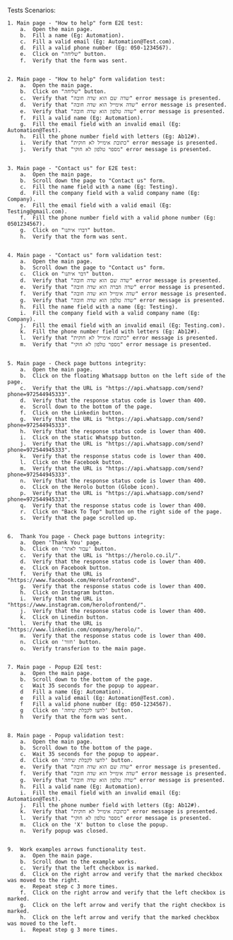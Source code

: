 Tests Scenarios:

    1. Main page - "How to help" form E2E test:
        a.  Open the main page.
        b.  Fill a name (Eg: Automation).
        c.  Fill a valid email (Eg: Automation@Test.com).
        d.  Fill a valid phone number (Eg: 050-1234567).
        e.  Click on "שליחה" button.
        f.  Verify that the form was sent.


    2. Main page - "How to help" form validation test:
        a.  Open the main page.
        b.  Click on "שליחה" button.
        c.  Verify that "שדה שם הוא שדה חובה" error message is presented.
        d.  Verify that "שדה אימייל הוא שדה חובה" error message is presented.
        e.  Verify that "שדה טלפון הוא שדה חובה" error message is presented.
        f.  Fill a valid name (Eg: Automation).
        g.  Fill the email field with an invalid email (Eg: Automation@Test).
        h.  Fill the phone number field with letters (Eg: Ab12#).
        i.  Verify that "כתובת אימייל לא חוקית" error message is presented.
        j.  Verify that "מספר טלפון לא חוקי" error message is presented. 
        

    3. Main page - "Contact us" for E2E test:
        a.  Open the main page.
        b.  Scroll down the page to "Contact us" form. 
        c.  Fill the name field with a name (Eg: Testing).
        d.  Fill the company field with a valid company name (Eg: Company).
        e.  Fill the email field with a valid email (Eg: Testing@gmail.com).
        f.  Fill the phone number field with a valid phone number (Eg: 0501234567).
        g.  Click on "דברו איתנו" button.
        h.  Verify that the form was sent.


    4. Main page - "Contact us" form validation test:
        a.  Open the main page.
        b.  Scroll down the page to "Contact us" form.
        c.  Click on "דבר איתנו" button.
        d.  Verify that "שדה שם הוא שדה חובה" error message is presented.
        e.  Verify that "שדה חברה הוא שדה חובה" error message is presented.
        f.  Verify that "שדה אימייל הוא שדה חובה" error message is presented.
        g.  Verify that "שדה טלפון הוא שדה חובה" error message is presented.
        h.  Fill the name field with a name (Eg: Testing).
        i.  Fill the company field with a valid company name (Eg: Company).
        j.  Fill the email field with an invalid email (Eg: Testing.com).
        k.  Fill the phone number field with letters (Eg: Ab12#).
        l.  Verify that "כתובת אימייל לא חוקית" error message is presented.
        m.  Verify that "מספר טלפון לא חוקי" error message is presented.
    

    5. Main page - Check page buttons integrity:
        a.  Open the main page.
        b.  Click on the floating Whatsapp button on the left side of the page.
        c.  Verify that the URL is "https://api.whatsapp.com/send?phone=972544945333".
        d.  Verify that the response status code is lower than 400.
        e.  Scroll down to the bottom of the page.  
        f.  Click on the Linkedin button.  
        g.  Verify that the URL is "https://api.whatsapp.com/send?phone=972544945333".
        h.  Verify that the response status code is lower than 400.
        i.  Click on the static Whatspp button.
        j.  Verify that the URL is "https://api.whatsapp.com/send?phone=972544945333".
        k.  Verify that the response status code is lower than 400.
        l.  Click on the Facebook button.
        m.  Verify that the URL is "https://api.whatsapp.com/send?phone=972544945333".
        n.  Verify that the response status code is lower than 400.
        o.  Click on the Herolo button (Globe icon).
        p.  Verify that the URL is "https://api.whatsapp.com/send?phone=972544945333".
        q.  Verify that the response status code is lower than 400.
        r.  Click on "Back To Top" button on the right side of the page.  
        s.  Verify that the page scrolled up.


    6.  Thank You page - Check page buttons integrity:
        a.  Open 'Thank You' page.
        b.  Click on 'עבור לאתר' button.
        c.  Verify that the URL is "https://herolo.co.il/".
        d.  Verify that the response status code is lower than 400.
        e.  Click on Facebook button.
        f.  Verify that the URL is "https://www.facebook.com/Herolofrontend".
        g.  Verify that the response status code is lower than 400.
        h.  Click on Instagram button.
        i.  Verify that the URL is "https://www.instagram.com/herolofrontend/".
        j.  Verify that the response status code is lower than 400.
        k.  Click on Linedin button.
        l.  Verify that the URL is "https://www.linkedin.com/company/herolo/".
        m.  Verify that the response status code is lower than 400.
        n.  Click on 'חזור' button.
        o.  Verify transferion to the main page.

        
    7. Main page - Popup E2E test:
        a.  Open the main page.
        b.  Scroll down to the bottom of the page.
        c   Wait 35 seconds for the popup to appear.
        d   Fill a name (Eg: Automation).
        e   Fill a valid email (Eg: Automation@Test.com).
        f   Fill a valid phone number (Eg: 050-1234567).
        g   Click on 'לחצו לקבלת שיחה' button.
        h   Verify that the form was sent.

    
    8. Main page - Popup validation test:
        a.  Open the main page.
        b.  Scroll down to the bottom of the page.
        c.  Wait 35 seconds for the popup to appear.
        d.  Click on 'לחצו לקבלת שיחה' button.
        e.  Verify that "שדה שם הוא שדה חובה" error message is presented.
        f.  Verify that "שדה אימייל הוא שדה חובה" error message is presented.
        g.  Verify that "שדה טלפון הוא שדה חובה" error message is presented.
        h.  Fill a valid name (Eg: Automation).
        i.  Fill the email field with an invalid email (Eg: Automation@Test).
        j.  Fill the phone number field with letters (Eg: Ab12#).
        k.  Verify that "כתובת אימייל לא חוקית" error message is presented.
        l.  Verify that "מספר טלפון לא חוקי" error message is presented.
        m.  Click on the 'X' button to close the popup.
        n.  Verify popup was closed.


    9.  Work examples arrows functionality test.
        a.  Open the main page.
        b.  Scroll down to the example works.
        c.  Verify that the left checkbox is marked.
        d.  Click on the right arrow and verify that the marked checkbox was moved to the right.  
        e.  Repeat step c 3 more times.
        f.  Click on the right arrow and verify that the left checkbox is marked.
        g.  Click on the left arrow and verify that the right checkbox is marked.
        h.  Click on the left arrow and verify that the marked checkbox was moved to the left.
        i.  Repeat step g 3 more times.